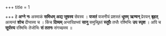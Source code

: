+++
title = 1

+++
हे **अग्ने** **नः** अस्माकं **समिधम्** **अद्य** **जुषस्व** सेवस्व । **यजतं** यजनीयं प्रशस्तं **धूमम्** **ऋण्वन्** प्रेरयन् **बृहत्** अत्यन्तं **शोच** दीप्यस्व च । किंच **दिव्यम्** अन्तरिक्षभवं **सानु** समुच्छ्रितं **स्तूपैः** तप्तैः रश्मिभिः **उप** **स्पृश** । अपि च **सूर्यस्य** रश्मिभिः तेजोभिः **सं** **ततनः** संगच्छस्व ॥